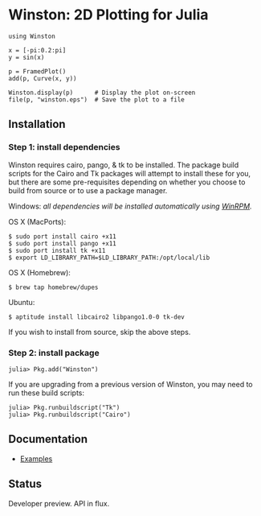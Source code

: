 Winston: 2D Plotting for Julia
==============================

    using Winston

    x = [-pi:0.2:pi]
    y = sin(x)

    p = FramedPlot()
    add(p, Curve(x, y))

    Winston.display(p)      # Display the plot on-screen
    file(p, "winston.eps")  # Save the plot to a file

Installation
------------

### Step 1: install dependencies

Winston requires cairo, pango, & tk to be installed. The package build scripts 
for the Cairo and Tk packages will attempt to install these for you, but 
there are some pre-requisites depending on whether you choose to build from source
or to use a package manager.

Windows: *all dependencies will be installed automatically using [WinRPM](https://github.com/JuliaLang/WinRPM.jl).*

OS X (MacPorts):

    $ sudo port install cairo +x11
    $ sudo port install pango +x11
    $ sudo port install tk +x11
    $ export LD_LIBRARY_PATH=$LD_LIBRARY_PATH:/opt/local/lib

OS X (Homebrew):

    $ brew tap homebrew/dupes

Ubuntu:

    $ aptitude install libcairo2 libpango1.0-0 tk-dev

If you wish to install from source, skip the above steps.

### Step 2: install package

    julia> Pkg.add("Winston")

If you are upgrading from a previous version of Winston, you may need to run
these build scripts:

    julia> Pkg.runbuildscript("Tk")
    julia> Pkg.runbuildscript("Cairo")

Documentation
-------------

* [Examples](https://github.com/nolta/Winston.jl/blob/master/doc/examples.md)

Status
------

Developer preview. API in flux.

